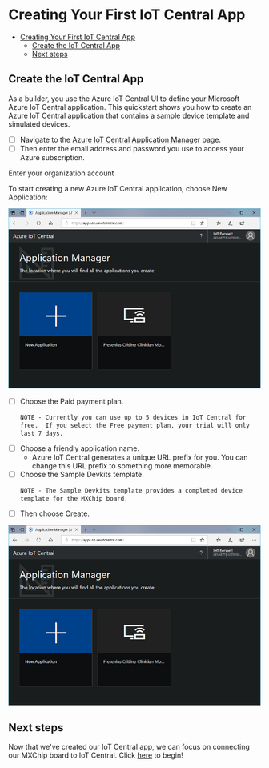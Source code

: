 # Creating Your First IoT Central App

- [Creating Your First IoT Central App](#creating-your-first-iot-central-app)
    - [Create the IoT Central App](#create-the-iot-central-app)
    - [Next steps](#next-steps)

## Create the IoT Central App

As a builder, you use the Azure IoT Central UI to define your Microsoft Azure IoT Central application. This quickstart shows you how to create an Azure IoT Central application that contains a sample device template and simulated devices.

- [ ] Navigate to the [Azure IoT Central Application Manager](https://apps.azureiotcentral.com/) page.
- [ ] Then enter the email address and password you use to access your Azure subscription.

Enter your organization account

To start creating a new Azure IoT Central application, choose New Application:

![alt-text](src/images/IC-ApplicationManager.PNG)

- [ ] Choose the Paid payment plan.
    ```text
    NOTE - Currently you can use up to 5 devices in IoT Central for free.  If you select the Free payment plan, your trial will only last 7 days.
    ```
- [ ] Choose a friendly application name.
    -  Azure IoT Central generates a unique URL prefix for you. You can change this URL prefix to something more memorable.
- [ ] Choose the Sample Devkits template.
    ```text
    NOTE - The Sample Devkits template provides a completed device template for the MXChip board.
- [ ] Then choose Create.

![alt-text](src/images/IC-ApplicationManager.PNG)

## Next steps

Now that we've created our IoT Central app, we can focus on connecting our MXChip board to IoT Central.  Click [here](ConnectingTheMXChip.MD) to begin!